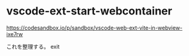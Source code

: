 # vscode-ext-start-webcontainer

https://codesandbox.io/p/sandbox/vscode-web-ext-vite-in-webview-ixe7rw

これを整理する。
exit

